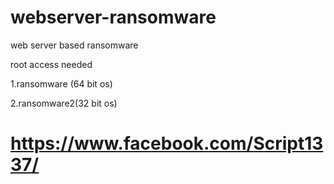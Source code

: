 # webserver-ransomware
web server based ransomware 

root access needed

1.ransomware (64 bit os)

2.ransomware2(32 bit os)

# https://www.facebook.com/Script1337/
